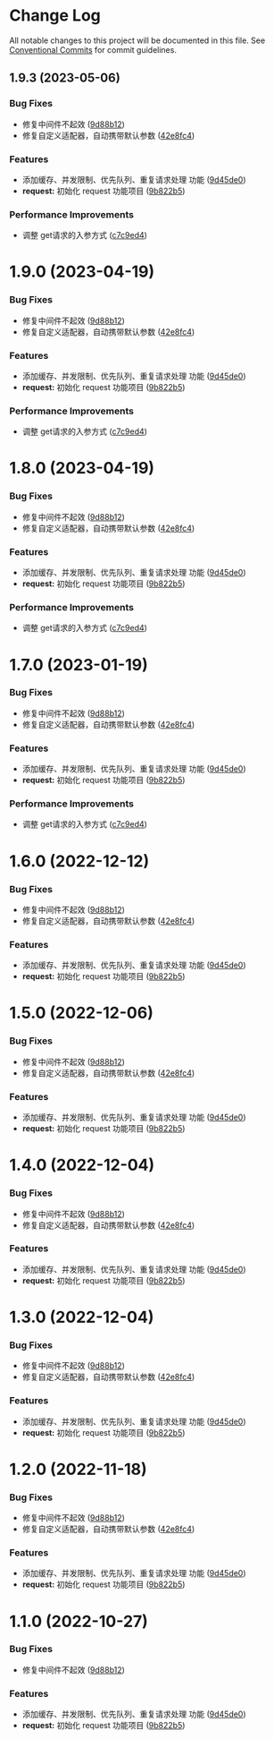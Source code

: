 # Change Log

All notable changes to this project will be documented in this file.
See [Conventional Commits](https://conventionalcommits.org) for commit guidelines.

## 1.9.3 (2023-05-06)


### Bug Fixes

* 修复中间件不起效 ([9d88b12](https://github.com/assits/bro/commit/9d88b12d4086b9bc3edfbc0088f6d2098450c6e5))
* 修复自定义适配器，自动携带默认参数 ([42e8fc4](https://github.com/assits/bro/commit/42e8fc4f33771aac45b9843cb016956d18dd2f99))


### Features

* 添加缓存、并发限制、优先队列、重复请求处理 功能 ([9d45de0](https://github.com/assits/bro/commit/9d45de0e3719994ef2a4fcfc9a15f9d4488180c7))
* **request:** 初始化 request 功能项目 ([9b822b5](https://github.com/assits/bro/commit/9b822b529484feb37802692dd760b95a57dabe2f))


### Performance Improvements

* 调整 get请求的入参方式 ([c7c9ed4](https://github.com/assits/bro/commit/c7c9ed4b573e0e1075b0d1305443295c379ece3d))





# 1.9.0 (2023-04-19)


### Bug Fixes

* 修复中间件不起效 ([9d88b12](https://github.com/assits/bro/commit/9d88b12d4086b9bc3edfbc0088f6d2098450c6e5))
* 修复自定义适配器，自动携带默认参数 ([42e8fc4](https://github.com/assits/bro/commit/42e8fc4f33771aac45b9843cb016956d18dd2f99))


### Features

* 添加缓存、并发限制、优先队列、重复请求处理 功能 ([9d45de0](https://github.com/assits/bro/commit/9d45de0e3719994ef2a4fcfc9a15f9d4488180c7))
* **request:** 初始化 request 功能项目 ([9b822b5](https://github.com/assits/bro/commit/9b822b529484feb37802692dd760b95a57dabe2f))


### Performance Improvements

* 调整 get请求的入参方式 ([c7c9ed4](https://github.com/assits/bro/commit/c7c9ed4b573e0e1075b0d1305443295c379ece3d))





# 1.8.0 (2023-04-19)


### Bug Fixes

* 修复中间件不起效 ([9d88b12](https://github.com/assits/bro/commit/9d88b12d4086b9bc3edfbc0088f6d2098450c6e5))
* 修复自定义适配器，自动携带默认参数 ([42e8fc4](https://github.com/assits/bro/commit/42e8fc4f33771aac45b9843cb016956d18dd2f99))


### Features

* 添加缓存、并发限制、优先队列、重复请求处理 功能 ([9d45de0](https://github.com/assits/bro/commit/9d45de0e3719994ef2a4fcfc9a15f9d4488180c7))
* **request:** 初始化 request 功能项目 ([9b822b5](https://github.com/assits/bro/commit/9b822b529484feb37802692dd760b95a57dabe2f))


### Performance Improvements

* 调整 get请求的入参方式 ([c7c9ed4](https://github.com/assits/bro/commit/c7c9ed4b573e0e1075b0d1305443295c379ece3d))





# 1.7.0 (2023-01-19)


### Bug Fixes

* 修复中间件不起效 ([9d88b12](https://github.com/assits/bro/commit/9d88b12d4086b9bc3edfbc0088f6d2098450c6e5))
* 修复自定义适配器，自动携带默认参数 ([42e8fc4](https://github.com/assits/bro/commit/42e8fc4f33771aac45b9843cb016956d18dd2f99))


### Features

* 添加缓存、并发限制、优先队列、重复请求处理 功能 ([9d45de0](https://github.com/assits/bro/commit/9d45de0e3719994ef2a4fcfc9a15f9d4488180c7))
* **request:** 初始化 request 功能项目 ([9b822b5](https://github.com/assits/bro/commit/9b822b529484feb37802692dd760b95a57dabe2f))


### Performance Improvements

* 调整 get请求的入参方式 ([c7c9ed4](https://github.com/assits/bro/commit/c7c9ed4b573e0e1075b0d1305443295c379ece3d))






# 1.6.0 (2022-12-12)


### Bug Fixes

* 修复中间件不起效 ([9d88b12](https://github.com/assits/bro/commit/9d88b12d4086b9bc3edfbc0088f6d2098450c6e5))
* 修复自定义适配器，自动携带默认参数 ([42e8fc4](https://github.com/assits/bro/commit/42e8fc4f33771aac45b9843cb016956d18dd2f99))


### Features

* 添加缓存、并发限制、优先队列、重复请求处理 功能 ([9d45de0](https://github.com/assits/bro/commit/9d45de0e3719994ef2a4fcfc9a15f9d4488180c7))
* **request:** 初始化 request 功能项目 ([9b822b5](https://github.com/assits/bro/commit/9b822b529484feb37802692dd760b95a57dabe2f))





# 1.5.0 (2022-12-06)


### Bug Fixes

* 修复中间件不起效 ([9d88b12](https://github.com/assits/bro/commit/9d88b12d4086b9bc3edfbc0088f6d2098450c6e5))
* 修复自定义适配器，自动携带默认参数 ([42e8fc4](https://github.com/assits/bro/commit/42e8fc4f33771aac45b9843cb016956d18dd2f99))


### Features

* 添加缓存、并发限制、优先队列、重复请求处理 功能 ([9d45de0](https://github.com/assits/bro/commit/9d45de0e3719994ef2a4fcfc9a15f9d4488180c7))
* **request:** 初始化 request 功能项目 ([9b822b5](https://github.com/assits/bro/commit/9b822b529484feb37802692dd760b95a57dabe2f))





# 1.4.0 (2022-12-04)


### Bug Fixes

* 修复中间件不起效 ([9d88b12](https://github.com/assits/bro/commit/9d88b12d4086b9bc3edfbc0088f6d2098450c6e5))
* 修复自定义适配器，自动携带默认参数 ([42e8fc4](https://github.com/assits/bro/commit/42e8fc4f33771aac45b9843cb016956d18dd2f99))


### Features

* 添加缓存、并发限制、优先队列、重复请求处理 功能 ([9d45de0](https://github.com/assits/bro/commit/9d45de0e3719994ef2a4fcfc9a15f9d4488180c7))
* **request:** 初始化 request 功能项目 ([9b822b5](https://github.com/assits/bro/commit/9b822b529484feb37802692dd760b95a57dabe2f))





# 1.3.0 (2022-12-04)


### Bug Fixes

* 修复中间件不起效 ([9d88b12](https://github.com/assits/bro/commit/9d88b12d4086b9bc3edfbc0088f6d2098450c6e5))
* 修复自定义适配器，自动携带默认参数 ([42e8fc4](https://github.com/assits/bro/commit/42e8fc4f33771aac45b9843cb016956d18dd2f99))


### Features

* 添加缓存、并发限制、优先队列、重复请求处理 功能 ([9d45de0](https://github.com/assits/bro/commit/9d45de0e3719994ef2a4fcfc9a15f9d4488180c7))
* **request:** 初始化 request 功能项目 ([9b822b5](https://github.com/assits/bro/commit/9b822b529484feb37802692dd760b95a57dabe2f))






# 1.2.0 (2022-11-18)


### Bug Fixes

* 修复中间件不起效 ([9d88b12](https://github.com/assits/bro/commit/9d88b12d4086b9bc3edfbc0088f6d2098450c6e5))
* 修复自定义适配器，自动携带默认参数 ([42e8fc4](https://github.com/assits/bro/commit/42e8fc4f33771aac45b9843cb016956d18dd2f99))


### Features

* 添加缓存、并发限制、优先队列、重复请求处理 功能 ([9d45de0](https://github.com/assits/bro/commit/9d45de0e3719994ef2a4fcfc9a15f9d4488180c7))
* **request:** 初始化 request 功能项目 ([9b822b5](https://github.com/assits/bro/commit/9b822b529484feb37802692dd760b95a57dabe2f))





# 1.1.0 (2022-10-27)


### Bug Fixes

* 修复中间件不起效 ([9d88b12](https://github.com/assits/bro/commit/9d88b12d4086b9bc3edfbc0088f6d2098450c6e5))


### Features

* 添加缓存、并发限制、优先队列、重复请求处理 功能 ([9d45de0](https://github.com/assits/bro/commit/9d45de0e3719994ef2a4fcfc9a15f9d4488180c7))
* **request:** 初始化 request 功能项目 ([9b822b5](https://github.com/assits/bro/commit/9b822b529484feb37802692dd760b95a57dabe2f))
